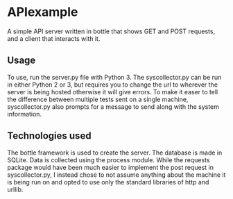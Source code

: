 # APIexample
A simple API server written in bottle that shows GET and POST requests, and a client that interacts with it. 

## Usage
To use, run the server.py file with Python 3. The syscollector.py can be run in either Python 2 or 3, but requires you to change the url to wherever the server is being hosted otherwise it will give errors. To make it easer to tell the difference between multiple tests sent on a single machine, syscollector.py also prompts for a message to send along with the system information.

## Technologies used
The bottle framework is used to create the server. The database is made in SQLite. Data is collected using the process module. While the requests package would have been much easier to implement the post request in syscollector.py, I instead chose to not assume anything about the machine it is being run on and opted to use only the standard libraries of http and urllib. 
